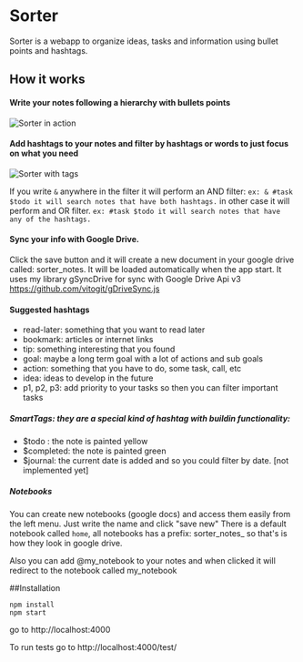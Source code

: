 # Sorter

Sorter is a webapp to organize ideas, tasks and information using bullet points and hashtags.

## How it works

#### Write your notes following a hierarchy with bullets points 
![Sorter in action](http://i64.tinypic.com/2lk7lfk.png)

#### Add hashtags to your notes and filter by hashtags or words to just focus on what you need
![Sorter with tags](http://i66.tinypic.com/2ccplbs.png)

If you write `&` anywhere in the filter it will perform an AND filter: 
`ex: & #task $todo it will search notes that have both hashtags.`
in other case it will perform and OR filter.
`ex: #task $todo it will search notes that have any of the hashtags.`


#### Sync your info with Google Drive.
 Click the save button and it will create a new document in your google drive called: sorter_notes. It will be loaded automatically when the app start.
 It uses my library gSyncDrive for sync with Google Drive Api v3 https://github.com/vitogit/gDriveSync.js 

#### Suggested hashtags

- read-later: something that you want to read later
- bookmark: articles or internet links
- tip: something interesting that you found
- goal: maybe a long term goal with a lot of actions and sub goals
- action: something that you have to do, some task, call, etc
- idea: ideas to develop in the future
- p1, p2, p3: add priority to your tasks so then you can filter important tasks

##### SmartTags: they are a special kind of hashtag with buildin functionality:
- $todo : the note is painted yellow
- $completed: the note is painted green
- $journal: the current date is added and so you could filter by date.  [not implemented yet]

##### Notebooks
You can create new notebooks (google docs) and access them easily from the left menu. Just write the name and click "save new"
There is a default notebook called `home`, all notebooks has a prefix: sorter_notes_ so that's is how they look in google drive.

Also you can add @my_notebook to your notes and when clicked it will redirect to the notebook called my_notebook

##Installation

```
npm install 
npm start
```

go to http://localhost:4000

To run tests go to 
http://localhost:4000/test/
